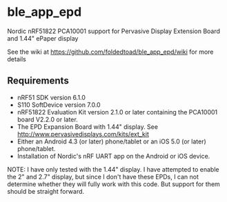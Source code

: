 ble_app_epd
===========

Nordic nRF51822 PCA10001 support for Pervasive Display Extension Board and 1.44" ePaper display
 
See the wiki at https://github.com/foldedtoad/ble_app_epd/wiki for more details
 
Requirements
------------
- nRF51 SDK version 6.1.0
- S110 SoftDevice version 7.0.0
- nRF51822 Evaluation Kit version 2.1.0 or later containing the PCA10001 board V2.2.0 or later.
- The EPD Expansion Board with 1.44" display. See http://www.pervasivedisplays.com/kits/ext_kit
- Either an Android 4.3 (or later) phone/tablet or an iOS 5.0 (or later) phone/tablet.
- Installation of Nordic's nRF UART app on the Android or iOS device.

NOTE: I have only tested with the 1.44" display.  I have attempted to enable the 2" and 2.7" display, but since I don't have these EPDs, I can not determine whether they will fully work with this code. But support for them should be straight forward.
